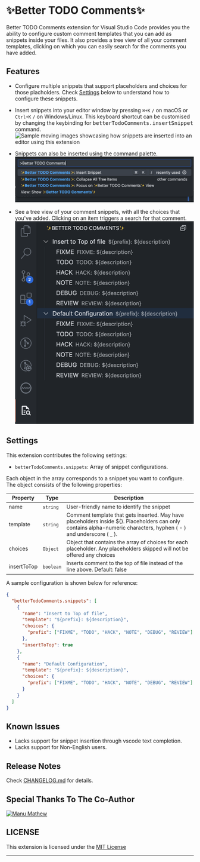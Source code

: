 # ✨Better TODO Comments✨

Better TODO Comments extension for Visual Studio Code provides you the ability to configure custom comment templates that you can add as snippets inside your files. It also provides a tree view of all your comment templates, clicking on which you can easily search for the comments you have added.

## Features

- Configure multiple snippets that support placeholders and choices for those placholders. Check [Settings](#settings) below to understand how to configure these snippets.
- Insert snippets into your editor window by pressing <kbd>`⌘+K`</kbd> <kbd>`/`</kbd> on macOS or <kbd>`Ctrl+K`</kbd> <kbd>`/`</kbd> on Windows/Linux. This keyboard shortcut can be customised by changing the keybinding for <kbd>betterTodoComments.insertSnippet</kbd> command.
  ![Sample moving images showcasing how snippets are inserted into an editor using this extension](https://raw.githubusercontent.com/katcy/better-todo-comments/main/media/InsertSnippet.gif)

- Snippets can also be inserted using the command palette.
  ![Still picture of command palette showing all extension commands](https://raw.githubusercontent.com/katcy/better-todo-comments/main/media/CommandPalette.png)

- See a tree view of your comment snippets, with all the choices that you've added. Clicking on an item triggers a search for that comment.
  ![Still picture of the extension's Tree view](https://raw.githubusercontent.com/katcy/better-todo-comments/main/media/TreeView.png)

## Settings

This extension contributes the following settings:

- `betterTodoComments.snippets`: Array of snippet configurations.

Each object in the array corresponds to a snippet you want to configure. The object consists of the following properties:

| Property    | Type      | Description                                                                                                                                                         |
| ----------- | --------- | ------------------------------------------------------------------------------------------------------------------------------------------------------------------- |
| name        | `string`  | User-friendly name to identify the snippet                                                                                                                          |
| template    | `string`  | Comment template that gets inserted. May have placeholders inside ${}. Placeholders can only contains alpha-numeric characters, hyphen ( - ) and underscore ( \_ ). |
| choices     | `Object`  | Object that contains the array of choices for each placeholder. Any placeholders skipped will not be offered any choices                                            |
| insertToTop | `boolean` | Inserts comment to the top of file instead of the line above. Default: false                                                                                        |

A sample configuration is shown below for reference:

```json
{
  "betterTodoComments.snippets": [
    {
      "name": "Insert to Top of file",
      "template": "${prefix}: ${description}",
      "choices": {
        "prefix": ["FIXME", "TODO", "HACK", "NOTE", "DEBUG", "REVIEW"]
      },
      "insertToTop": true
    },
    {
      "name": "Default Configuration",
      "template": "${prefix}: ${description}",
      "choices": {
        "prefix": ["FIXME", "TODO", "HACK", "NOTE", "DEBUG", "REVIEW"]
      }
    }
  ]
}
```

## Known Issues

- Lacks support for snippet insertion through vscode text completion.
- Lacks support for Non-English users.

## Release Notes

Check [CHANGELOG.md](CHANGELOG.md) for details.

## Special Thanks To The Co-Author

[![Manu Mathew](https://avatars.githubusercontent.com/u/2261081?s=64)](https://github.com/manu-27993)

## LICENSE

This extension is licensed under the [MIT License](LICENSE)

---
